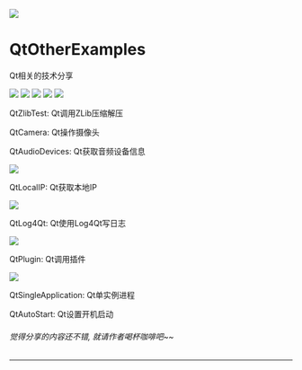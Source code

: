 ﻿
![](https://github.com/zhengtianzuo/QtOtherExamples/blob/master/QtOtherExamples.jpg?raw=true)

# QtOtherExamples
Qt相关的技术分享

![](https://img.shields.io/badge/%E7%89%88%E6%9D%83%E8%AE%B8%E5%8F%AF-MIT-orange.svg)
![](https://img.shields.io/badge/Qt-5.10-blue.svg)
![](https://img.shields.io/badge/VS-2017-blue.svg)
![](https://img.shields.io/badge/%E7%89%88%E6%9C%AC-1.0.0.0-blue.svg)
![](https://img.shields.io/badge/%E7%BC%96%E8%AF%91-%E6%88%90%E5%8A%9F-brightgreen.svg)

QtZlibTest: Qt调用ZLib压缩解压

QtCamera: Qt操作摄像头


QtAudioDevices: Qt获取音频设备信息

![](https://github.com/zhengtianzuo/QtOtherExamples/blob/master/QtAudioDevices/show.png?raw=true)


QtLocalIP: Qt获取本地IP

![](https://github.com/zhengtianzuo/QtOtherExamples/blob/master/QtLocalIP/show.png?raw=true)


QtLog4Qt: Qt使用Log4Qt写日志

![](https://github.com/zhengtianzuo/QtOtherExamples/blob/master/QtLog4Qt/show.png?raw=true)


QtPlugin: Qt调用插件

![](https://github.com/zhengtianzuo/QtOtherExamples/blob/master/QtPlugin/QtMyPluginTest/show.gif?raw=true)

QtSingleApplication: Qt单实例进程

QtAutoStart: Qt设置开机启动

###### 觉得分享的内容还不错, 就请作者喝杯咖啡吧~~
***
